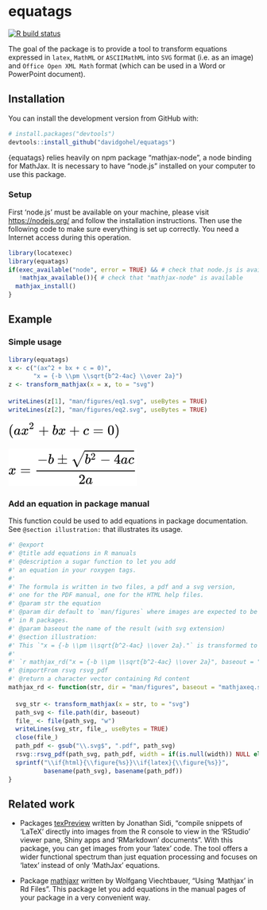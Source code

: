 
<!-- README.md is generated from README.Rmd. Please edit that file -->

# equatags

<!-- badges: start -->

[![R build
status](https://github.com/davidgohel/equatags/workflows/R-CMD-check/badge.svg)](https://github.com/davidgohel/equatags/actions)
<!-- badges: end -->

The goal of the package is to provide a tool to transform equations
expressed in `latex`, `MathML` or `ASCIIMathML` into `SVG` format
(i.e. as an image) and `Office Open XML Math` format (which can be used
in a Word or PowerPoint document).

## Installation

You can install the development version from GitHub with:

``` r
# install.packages("devtools")
devtools::install_github("davidgohel/equatags")
```

{equatags} relies heavily on npm package “mathjax-node”, a node binding
for MathJax. It is necessary to have “node.js” installed on your
computer to use this package.

### Setup

First ‘node.js’ must be available on your machine, please visit
<https://nodejs.org/> and follow the installation instructions. Then use
the following code to make sure everything is set up correctly. You need
a Internet access during this operation.

``` r
library(locatexec)
library(equatags)
if(exec_available("node", error = TRUE) && # check that node.js is available
   !mathjax_available()){ # check that "mathjax-node" is available
  mathjax_install()
}
```

## Example

### Simple usage

``` r
library(equatags)
x <- c("(ax^2 + bx + c = 0)",
       "x = {-b \\pm \\sqrt{b^2-4ac} \\over 2a}")
z <- transform_mathjax(x = x, to = "svg")

writeLines(z[1], "man/figures/eq1.svg", useBytes = TRUE)
writeLines(z[2], "man/figures/eq2.svg", useBytes = TRUE)
```

![equation 1](man/figures/eq1.svg)

![equation 2](man/figures/eq2.svg)

### Add an equation in package manual

This function could be used to add equations in package documentation.
See `@section illustration:` that illustrates its usage.

``` r
#' @export
#' @title add equations in R manuals
#' @description a sugar function to let you add
#' an equation in your roxygen tags.
#'
#' The formula is written in two files, a pdf and a svg version,
#' one for the PDF manual, one for the HTML help files.
#' @param str the equation
#' @param dir default to `man/figures` where images are expected to be
#' in R packages.
#' @param baseout the name of the result (with svg extension)
#' @section illustration:
#' This `"x = {-b \\pm \\sqrt{b^2-4ac} \\over 2a}."` is transformed to this:
#'
#' `r mathjax_rd("x = {-b \\pm \\sqrt{b^2-4ac} \\over 2a}", baseout = "mathjax-example.svg")`
#' @importFrom rsvg rsvg_pdf
#' @return a character vector containing Rd content
mathjax_rd <- function(str, dir = "man/figures", baseout = "mathjaxeq.svg"){

  svg_str <- transform_mathjax(x = str, to = "svg")
  path_svg <- file.path(dir, baseout)
  file_ <- file(path_svg, "w")
  writeLines(svg_str, file_, useBytes = TRUE)
  close(file_)
  path_pdf <- gsub("\\.svg$", ".pdf", path_svg)
  rsvg::rsvg_pdf(path_svg, path_pdf, width = if(is.null(width)) NULL else width*72)
  sprintf("\\if{html}{\\figure{%s}}\\if{latex}{\\figure{%s}}",
          basename(path_svg), basename(path_pdf))
}
```

## Related work

  - Packages [texPreview](https://CRAN.R-project.org/package=texPreview)
    written by Jonathan Sidi, “compile snippets of ‘LaTeX’ directly into
    images from the R console to view in the ‘RStudio’ viewer pane,
    Shiny apps and ‘RMarkdown’ documents”. With this package, you can
    get images from your ‘latex’ code. The tool offers a wider
    functional spectrum than just equation processing and focuses on
    ‘latex’ instead of only ‘MathJax’ equations.

  - Package [mathjaxr](https://cran.r-project.org/package=mathjaxr)
    written by Wolfgang Viechtbauer, “Using ‘Mathjax’ in Rd Files”. This
    package let you add equations in the manual pages of your package in
    a very convenient way.
